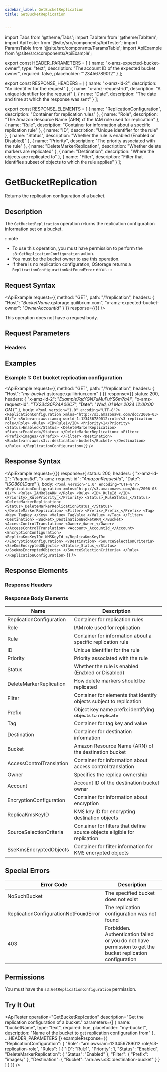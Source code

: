 ```yaml
---
sidebar_label: GetBucketReplication
title: GetBucketReplication


---
```


import Tabs from '@theme/Tabs';
import TabItem from '@theme/TabItem';
import ApiTester from '@site/src/components/ApiTester';
import ParamsTable from '@site/src/components/ParamsTable';
import ApiExample from '@site/src/components/ApiExample';

export const HEADER_PARAMETERS = [
  {
    name: "x-amz-expected-bucket-owner",
    type: "text",
    description: "The account ID of the expected bucket owner",
    required: false,
    placeholder: "123456789012"
  }
];

export const RESPONSE_HEADERS = [
  {
    name: "x-amz-id-2",
    description: "An identifier for the request"
  },
  {
    name: "x-amz-request-id",
    description: "A unique identifier for the request"
  },
  {
    name: "Date",
    description: "The date and time at which the response was sent"
  }
];

export const RESPONSE_ELEMENTS = [
  {
    name: "ReplicationConfiguration",
    description: "Container for replication rules"
  },
  {
    name: "Role",
    description: "The Amazon Resource Name (ARN) of the IAM role used for replication"
  },
  {
    name: "Rule",
    description: "Container for information about a specific replication rule"
  },
  {
    name: "ID",
    description: "Unique identifier for the rule"
  },
  {
    name: "Status",
    description: "Whether the rule is enabled (Enabled or Disabled)"
  },
  {
    name: "Priority",
    description: "The priority associated with the rule"
  },
  {
    name: "DeleteMarkerReplication",
    description: "Whether delete markers are replicated"
  },
  {
    name: "Destination",
    description: "Where the objects are replicated to"
  },
  {
    name: "Filter",
    description: "Filter that identifies subset of objects to which the rule applies"
  }
];

# GetBucketReplication

Returns the replication configuration of a bucket.

## Description

The `GetBucketReplication` operation returns the replication configuration information set on a bucket.

:::note
- To use this operation, you must have permission to perform the `s3:GetReplicationConfiguration` action.
- You must be the bucket owner to use this operation.
- If there is no replication configuration, QStorage returns a `ReplicationConfigurationNotFoundError` error.
:::

## Request Syntax

<ApiExample
  request={{
    method: "GET",
    path: "/?replication",
    headers: {
      "Host": "_BucketName_.qstorage.quilibrium.com",
      "x-amz-expected-bucket-owner": "_OwnerAccountId_"
    }
  }}
  response={{}}
/>

This operation does not have a request body.

## Request Parameters

### Headers

<ParamsTable parameters={HEADER_PARAMETERS} />

## Examples

### Example 1: Get bucket replication configuration

<ApiExample
  request={{
    method: "GET",
    path: "/?replication",
    headers: {
      "Host": "_my-bucket_.qstorage.quilibrium.com"
    }
  }}
  response={{
    status: 200,
    headers: {
      "x-amz-id-2": "_Example7qoYGN7uMuFuYS6m7a4l_",
      "x-amz-request-id": "_TX234S0F24A06C7_",
      "Date": "_Wed, 01 Mar 2024 12:00:00 GMT_"
    },
    body: `<?xml version="1.0" encoding="UTF-8"?>
<ReplicationConfiguration xmlns="http://s3.amazonaws.com/doc/2006-03-01/">
   <Role>arn:aws:iam:q-world-1:123456789012:role/s3-replication-role</Role>
   <Rule>
      <ID>Rule1</ID>
      <Priority>1</Priority>
      <Status>Enabled</Status>
      <DeleteMarkerReplication>
         <Status>Enabled</Status>
      </DeleteMarkerReplication>
      <Filter>
         <Prefix>images/</Prefix>
      </Filter>
      <Destination>
         <Bucket>arn:aws:s3:::destination-bucket</Bucket>
      </Destination>
   </Rule>
</ReplicationConfiguration>`
  }}
/>

## Response Syntax

<ApiExample
  request={{}}
  response={{
    status: 200,
    headers: {
      "x-amz-id-2": "_RequestId_",
      "x-amz-request-id": "_AmazonRequestId_",
      "Date": "_ISO8601Date_"
    },
    body: `<?xml version="1.0" encoding="UTF-8"?>
<ReplicationConfiguration xmlns="http://s3.amazonaws.com/doc/2006-03-01/">
   <Role>_IAMRoleARN_</Role>
   <Rule>
      <ID>_RuleId_</ID>
      <Priority>_RulePriority_</Priority>
      <Status>_RuleStatus_</Status>
      <DeleteMarkerReplication>
         <Status>_DeleteMarkerReplicationStatus_</Status>
      </DeleteMarkerReplication>
      <Filter>
         <Prefix>_Prefix_</Prefix>
         <Tag>
            <Key>_TagKey_</Key>
            <Value>_TagValue_</Value>
         </Tag>
      </Filter>
      <Destination>
         <Bucket>_DestinationBucketARN_</Bucket>
         <AccessControlTranslation>
            <Owner>_Owner_</Owner>
         </AccessControlTranslation>
         <Account>_AccountId_</Account>
         <EncryptionConfiguration>
            <ReplicaKmsKeyID>_KMSKeyId_</ReplicaKmsKeyID>
         </EncryptionConfiguration>
      </Destination>
      <SourceSelectionCriteria>
         <SseKmsEncryptedObjects>
            <Status>_Status_</Status>
         </SseKmsEncryptedObjects>
      </SourceSelectionCriteria>
   </Rule>
</ReplicationConfiguration>`
  }}
/>

## Response Elements

### Response Headers

<ParamsTable responseElements={RESPONSE_HEADERS} type="response" />

### Response Body Elements

| Name | Description |
|------|-------------|
| ReplicationConfiguration | Container for replication rules |
| Role | IAM role used for replication |
| Rule | Container for information about a specific replication rule |
| ID | Unique identifier for the rule |
| Priority | Priority associated with the rule |
| Status | Whether the rule is enabled (Enabled or Disabled) |
| DeleteMarkerReplication | How delete markers should be replicated |
| Filter | Container for elements that identify objects subject to replication |
| Prefix | Object key name prefix identifying objects to replicate |
| Tag | Container for tag key and value |
| Destination | Container for destination information |
| Bucket | Amazon Resource Name (ARN) of the destination bucket |
| AccessControlTranslation | Container for information about access control translation |
| Owner | Specifies the replica ownership |
| Account | Account ID of the destination bucket owner |
| EncryptionConfiguration | Container for information about encryption |
| ReplicaKmsKeyID | KMS key ID for encrypting destination objects |
| SourceSelectionCriteria | Container for filters that define source objects eligible for replication |
| SseKmsEncryptedObjects | Container for filter information for KMS encrypted objects |

## Special Errors

| Error Code | Description |
|------------|-------------|
| NoSuchBucket | The specified bucket does not exist |
| ReplicationConfigurationNotFoundError | The replication configuration was not found |
| 403 | Forbidden. Authentication failed or you do not have permission to get the bucket replication configuration |

## Permissions

You must have the `s3:GetReplicationConfiguration` permission.

## Try It Out

<ApiTester
  operation="GetBucketReplication"
  description="Get the replication configuration of a bucket."
  parameters={[
    {
      name: "bucketName",
      type: "text",
      required: true,
      placeholder: "my-bucket",
      description: "Name of the bucket to get replication configuration from"
    },
    ...HEADER_PARAMETERS
  ]}
  exampleResponse={{
    "ReplicationConfiguration": {
      "Role": "arn:aws:iam::123456789012:role/s3-replication-role",
      "Rules": [
        {
          "ID": "Rule1",
          "Priority": 1,
          "Status": "Enabled",
          "DeleteMarkerReplication": {
            "Status": "Enabled"
          },
          "Filter": {
            "Prefix": "images/"
          },
          "Destination": {
            "Bucket": "arn:aws:s3:::destination-bucket"
          }
        }
      ]
    }
  }}
/> 